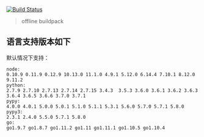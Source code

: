 [![Build Status](https://travis-ci.org/goodrain/buildpacks-repo.svg?branch=master)](https://travis-ci.org/goodrain/buildpacks-repo)

> offline buildpack

## 语言支持版本如下

默认情况下支持：

```
node:
0.10.9 0.11.9 0.12.9 10.13.0 11.1.0 4.9.1 5.12.0 6.14.4 7.10.1 8.12.0 9.11.2
python:
2.7.9 2.7.10 2.7.13 2.7.14 2.7.15 3.4.3  3.5.3 3.6.0 3.6.1 3.6.2 3.6.3 3.6.4 3.6.5 3.6.6 3.7.0 3.7.1
pypy:
4.0.0 4.0.1 5.0.0 5.0.1 5.1.0 5.1.1 5.3.1 5.6.0 5.7.0 5.7.1 5.8.0
pypy3:
2.3.1 2.4.0 5.5.0 5.7.1 5.8.0
go:
go1.9.7 go1.8.7 go1.11.2 go1.11 go1.11.1 go1.10.5 go1.10.4
```


